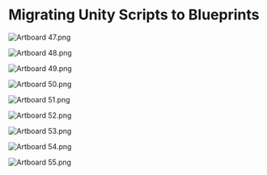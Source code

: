 # Migrating Unity Scripts to Blueprints

<p><img src="https://vertexschool.instructure.com/courses/440/files/26225/preview?verifier=6xDtLAM3dQJiCvtb4vnIGWiZubaSNQtG2TKommr9" alt="Artboard 47.png" data-api-endpoint="https://vertexschool.instructure.com/api/v1/courses/440/files/26225" data-api-returntype="File"></p>
<p><img src="https://vertexschool.instructure.com/courses/440/files/26226/preview?verifier=89SUYLqgk8npmmGan4OQnT69TsJu7lGzV7E8olTM" alt="Artboard 48.png" data-api-endpoint="https://vertexschool.instructure.com/api/v1/courses/440/files/26226" data-api-returntype="File"></p>
<p><img src="https://vertexschool.instructure.com/courses/440/files/26227/preview?verifier=LkuKzb2UzmdbLzltziWERiOIyBSyQ89kbA1uIYys" alt="Artboard 49.png" data-api-endpoint="https://vertexschool.instructure.com/api/v1/courses/440/files/26227" data-api-returntype="File"></p>
<p><img src="https://vertexschool.instructure.com/courses/440/files/26228/preview?verifier=vUfykCjWMDM6xq8SotGHinYc9aOFSI0KcdbmwM90" alt="Artboard 50.png" data-api-endpoint="https://vertexschool.instructure.com/api/v1/courses/440/files/26228" data-api-returntype="File"></p>
<p><img src="https://vertexschool.instructure.com/courses/440/files/26229/preview?verifier=qZEBySm4K6PNSf42dXIJLlosFuV2Hf9IQcoCS5tq" alt="Artboard 51.png" data-api-endpoint="https://vertexschool.instructure.com/api/v1/courses/440/files/26229" data-api-returntype="File"></p>
<p><img src="https://vertexschool.instructure.com/courses/440/files/26230/preview?verifier=lT1l4FLpzaqWwCld8KP7y7iY47LgW9VT188F0cz7" alt="Artboard 52.png" data-api-endpoint="https://vertexschool.instructure.com/api/v1/courses/440/files/26230" data-api-returntype="File"></p>
<p><img src="https://vertexschool.instructure.com/courses/440/files/26231/preview?verifier=3UdZY2zYlK3SYCp6bIG9KDC5l4buQkne9euPuJWp" alt="Artboard 53.png" data-api-endpoint="https://vertexschool.instructure.com/api/v1/courses/440/files/26231" data-api-returntype="File"></p>
<p><img src="https://vertexschool.instructure.com/courses/440/files/26232/preview?verifier=wBNFsuIjqnBfpFfNDejMGRYCQWJZOS0GYwPSuJLY" alt="Artboard 54.png" data-api-endpoint="https://vertexschool.instructure.com/api/v1/courses/440/files/26232" data-api-returntype="File"></p>
<p><img src="https://vertexschool.instructure.com/courses/440/files/26233/preview?verifier=JnK764ELLv8BzfFhJRcM2NzysXYYxpDdzRDHrRfr" alt="Artboard 55.png" data-api-endpoint="https://vertexschool.instructure.com/api/v1/courses/440/files/26233" data-api-returntype="File"></p>